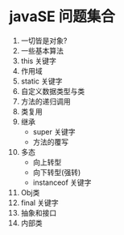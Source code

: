 javaSE 问题集合
===

1. 一切皆是对象?
2. 一些基本算法
3. this 关键字
4. 作用域
5. static 关键字
6. 自定义数据类型与类
7. 方法的递归调用
8. 类复用
9. 继承
    - super 关键字
    - 方法的覆写
10. 多态
    - 向上转型
    - 向下转型(强转)
    - instanceof 关键字
11. Obj类
12. final 关键字
13. 抽象和接口 
14. 内部类
